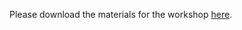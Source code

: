 Please download the materials for the workshop [here](https://drive.google.com/a/barnard.edu/file/d/0B61g9B-ZS8AzX1hZM1hXLXlES3c/view?usp=sharing).